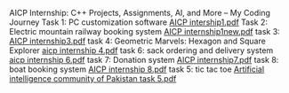  AICP Internship: C++ Projects, Assignments, AI, and More – My Coding Journey
Task 1: PC customization software
[AICP intership1.pdf](https://github.com/AleeshaWaqar/AICP-internship/files/13328743/AICP.intership1.pdf)
Task 2: Electric mountain railway booking system
[AICP internship1new.pdf](https://github.com/AleeshaWaqar/AICP-internship/files/13328832/AICP.internship1new.pdf)
task 3: 
[AICP internship3.pdf](https://github.com/AleeshaWaqar/AICP-internship/files/13402654/AICP.internship3.pdf)
task 4: Geometric Marvels: Hexagon and Square Explorer
[aicp internship 4.pdf](https://github.com/AleeshaWaqar/AICP-internship/files/13531687/aicp.internship.4.pdf)
task 6: sack ordering and delivery system
[aicp internship 6.pdf](https://github.com/AleeshaWaqar/AICP-internship/files/13693624/aicp.internship.6.pdf)
task 7: Donation system 
[AICP internship7.pdf](https://github.com/AleeshaWaqar/AICP-internship/files/13693853/AICP.internship7.pdf)
task 8: boat booking system
[AICP internship 8.pdf](https://github.com/AleeshaWaqar/AICP-internship/files/13693876/AICP.internship.8.pdf)
task 5: tic tac toe 
[Artificial intelligence community of Pakistan task 5.pdf](https://github.com/AleeshaWaqar/AICP-internship/files/13809559/Artificial.intelligence.community.of.Pakistan.task.5.pdf)

